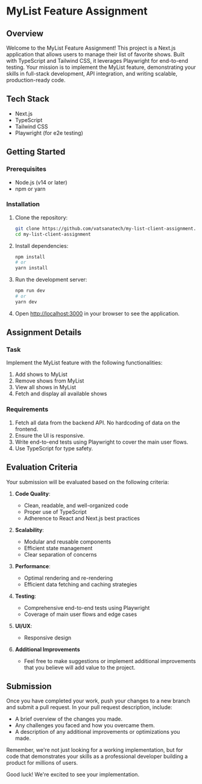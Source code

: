 # MyList Feature Assignment

## Overview

Welcome to the MyList Feature Assignment! This project is a Next.js application that allows users to manage their list of favorite shows. Built with TypeScript and Tailwind CSS, it leverages Playwright for end-to-end testing. Your mission is to implement the MyList feature, demonstrating your skills in full-stack development, API integration, and writing scalable, production-ready code.

## Tech Stack

- Next.js
- TypeScript
- Tailwind CSS
- Playwright (for e2e testing)

## Getting Started

### Prerequisites

- Node.js (v14 or later)
- npm or yarn

### Installation

1. Clone the repository:

   ```bash
   git clone https://github.com/vatsanatech/my-list-client-assignment.git
   cd my-list-client-assignment
   ```

2. Install dependencies:

   ```bash
   npm install
   # or
   yarn install
   ```

3. Run the development server:

   ```bash
   npm run dev
   # or
   yarn dev
   ```

4. Open [http://localhost:3000](http://localhost:3000) in your browser to see the application.

## Assignment Details

### Task

Implement the MyList feature with the following functionalities:

1. Add shows to MyList
2. Remove shows from MyList
3. View all shows in MyList
4. Fetch and display all available shows

### Requirements

1. Fetch all data from the backend API. No hardcoding of data on the frontend.
2. Ensure the UI is responsive.
3. Write end-to-end tests using Playwright to cover the main user flows.
4. Use TypeScript for type safety.

## Evaluation Criteria

Your submission will be evaluated based on the following criteria:

1. **Code Quality**:

   - Clean, readable, and well-organized code
   - Proper use of TypeScript
   - Adherence to React and Next.js best practices

2. **Scalability**:

   - Modular and reusable components
   - Efficient state management
   - Clear separation of concerns

3. **Performance**:

   - Optimal rendering and re-rendering
   - Efficient data fetching and caching strategies

4. **Testing**:

   - Comprehensive end-to-end tests using Playwright
   - Coverage of main user flows and edge cases

5. **UI/UX**:

   - Responsive design

6. **Additional Improvements**
   - Feel free to make suggestions or implement additional improvements that you believe will add value to the project.

## Submission

Once you have completed your work, push your changes to a new branch and submit a pull request. In your pull request description, include:

- A brief overview of the changes you made.
- Any challenges you faced and how you overcame them.
- A description of any additional improvements or optimizations you made.

Remember, we're not just looking for a working implementation, but for code that demonstrates your skills as a professional developer building a product for millions of users.

Good luck! We're excited to see your implementation.
